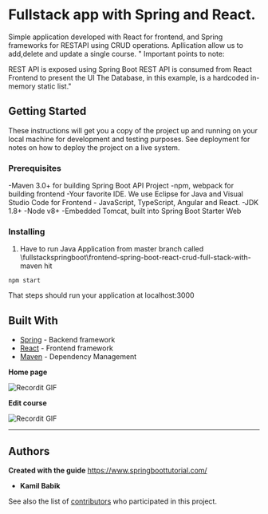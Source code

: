 # Fullstack app with Spring and React.

Simple application developed with React for frontend, and Spring frameworks for RESTAPI using CRUD operations. Apllication allow us to add,delete and
update a single course.
" Important points to note:

REST API is exposed using Spring Boot
REST API is consumed from React Frontend to present the UI
The Database, in this example, is a hardcoded in-memory static list."
## Getting Started

These instructions will get you a copy of the project up and running on your local machine for development and testing purposes. See deployment for notes on how to deploy the project on a live system.

### Prerequisites

-Maven 3.0+ for building Spring Boot API Project
-npm, webpack for building frontend
-Your favorite IDE. We use Eclipse for Java and Visual Studio Code for Frontend - JavaScript, TypeScript, Angular and React.
-JDK 1.8+
-Node v8+
-Embedded Tomcat, built into Spring Boot Starter Web



### Installing

1.  Have to run Java Application from master branch called \fullstackspringboot\frontend-spring-boot-react-crud-full-stack-with-maven hit 
```
npm start
```
That steps should run your application at localhost:3000

## Built With
* [Spring](https://spring.io/) - Backend framework
* [React](https://pl.reactjs.org/) - Frontend framework
* [Maven](https://maven.apache.org/) - Dependency Management


**Home page**

![Recordit GIF](https://www.springboottutorial.com/images/full-stack-application-with-spring-boot-screenshot.png)

**Edit course**

![Recordit GIF](https://www.springboottutorial.com/images/full-stack-application-with-spring-boot-screenshot-2.png)


---

## Authors

**Created with the guide**
  https://www.springboottutorial.com/

* **Kamil Babik** 

See also the list of [contributors](https://github.com/your/project/contributors) who participated in this project.

